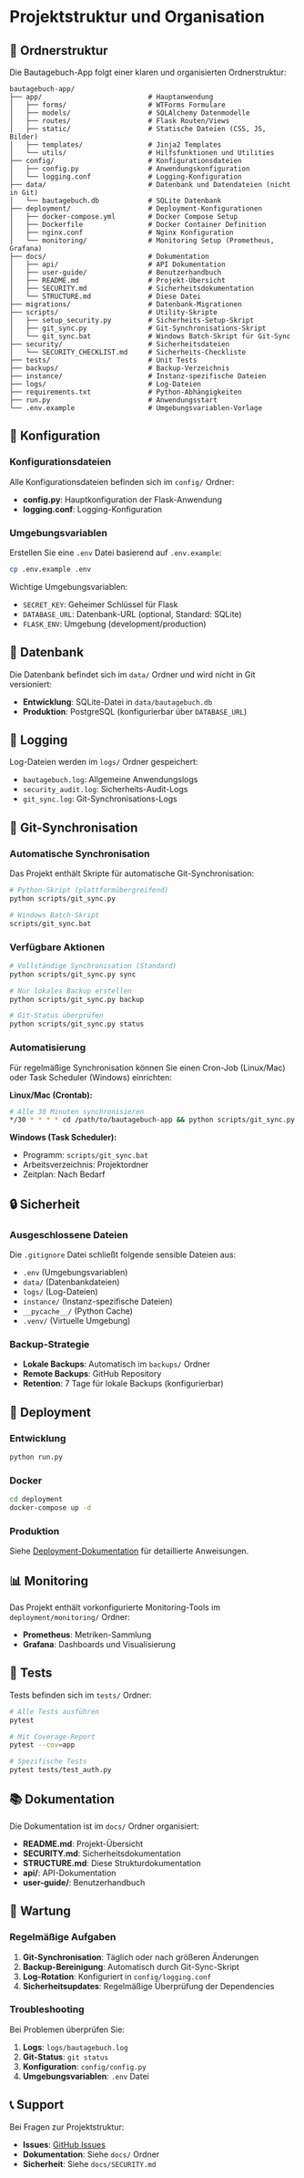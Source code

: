 # Projektstruktur und Organisation

## 📁 Ordnerstruktur

Die Bautagebuch-App folgt einer klaren und organisierten Ordnerstruktur:

```
bautagebuch-app/
├── app/                          # Hauptanwendung
│   ├── forms/                    # WTForms Formulare
│   ├── models/                   # SQLAlchemy Datenmodelle
│   ├── routes/                   # Flask Routen/Views
│   ├── static/                   # Statische Dateien (CSS, JS, Bilder)
│   ├── templates/                # Jinja2 Templates
│   └── utils/                    # Hilfsfunktionen und Utilities
├── config/                       # Konfigurationsdateien
│   ├── config.py                 # Anwendungskonfiguration
│   └── logging.conf              # Logging-Konfiguration
├── data/                         # Datenbank und Datendateien (nicht in Git)
│   └── bautagebuch.db            # SQLite Datenbank
├── deployment/                   # Deployment-Konfigurationen
│   ├── docker-compose.yml        # Docker Compose Setup
│   ├── Dockerfile                # Docker Container Definition
│   ├── nginx.conf                # Nginx Konfiguration
│   └── monitoring/               # Monitoring Setup (Prometheus, Grafana)
├── docs/                         # Dokumentation
│   ├── api/                      # API Dokumentation
│   ├── user-guide/               # Benutzerhandbuch
│   ├── README.md                 # Projekt-Übersicht
│   ├── SECURITY.md               # Sicherheitsdokumentation
│   └── STRUCTURE.md              # Diese Datei
├── migrations/                   # Datenbank-Migrationen
├── scripts/                      # Utility-Skripte
│   ├── setup_security.py         # Sicherheits-Setup-Skript
│   ├── git_sync.py               # Git-Synchronisations-Skript
│   └── git_sync.bat              # Windows Batch-Skript für Git-Sync
├── security/                     # Sicherheitsdateien
│   └── SECURITY_CHECKLIST.md     # Sicherheits-Checkliste
├── tests/                        # Unit Tests
├── backups/                      # Backup-Verzeichnis
├── instance/                     # Instanz-spezifische Dateien
├── logs/                         # Log-Dateien
├── requirements.txt              # Python-Abhängigkeiten
├── run.py                        # Anwendungsstart
└── .env.example                  # Umgebungsvariablen-Vorlage
```

## 🔧 Konfiguration

### Konfigurationsdateien

Alle Konfigurationsdateien befinden sich im `config/` Ordner:

- **config.py**: Hauptkonfiguration der Flask-Anwendung
- **logging.conf**: Logging-Konfiguration

### Umgebungsvariablen

Erstellen Sie eine `.env` Datei basierend auf `.env.example`:

```bash
cp .env.example .env
```

Wichtige Umgebungsvariablen:
- `SECRET_KEY`: Geheimer Schlüssel für Flask
- `DATABASE_URL`: Datenbank-URL (optional, Standard: SQLite)
- `FLASK_ENV`: Umgebung (development/production)

## 💾 Datenbank

Die Datenbank befindet sich im `data/` Ordner und wird nicht in Git versioniert:

- **Entwicklung**: SQLite-Datei in `data/bautagebuch.db`
- **Produktion**: PostgreSQL (konfigurierbar über `DATABASE_URL`)

## 📝 Logging

Log-Dateien werden im `logs/` Ordner gespeichert:

- `bautagebuch.log`: Allgemeine Anwendungslogs
- `security_audit.log`: Sicherheits-Audit-Logs
- `git_sync.log`: Git-Synchronisations-Logs

## 🔄 Git-Synchronisation

### Automatische Synchronisation

Das Projekt enthält Skripte für automatische Git-Synchronisation:

```bash
# Python-Skript (plattformübergreifend)
python scripts/git_sync.py

# Windows Batch-Skript
scripts/git_sync.bat
```

### Verfügbare Aktionen

```bash
# Vollständige Synchronisation (Standard)
python scripts/git_sync.py sync

# Nur lokales Backup erstellen
python scripts/git_sync.py backup

# Git-Status überprüfen
python scripts/git_sync.py status
```

### Automatisierung

Für regelmäßige Synchronisation können Sie einen Cron-Job (Linux/Mac) oder Task Scheduler (Windows) einrichten:

**Linux/Mac (Crontab):**
```bash
# Alle 30 Minuten synchronisieren
*/30 * * * * cd /path/to/bautagebuch-app && python scripts/git_sync.py sync
```

**Windows (Task Scheduler):**
- Programm: `scripts/git_sync.bat`
- Arbeitsverzeichnis: Projektordner
- Zeitplan: Nach Bedarf

## 🔒 Sicherheit

### Ausgeschlossene Dateien

Die `.gitignore` Datei schließt folgende sensible Dateien aus:

- `.env` (Umgebungsvariablen)
- `data/` (Datenbankdateien)
- `logs/` (Log-Dateien)
- `instance/` (Instanz-spezifische Dateien)
- `__pycache__/` (Python Cache)
- `.venv/` (Virtuelle Umgebung)

### Backup-Strategie

- **Lokale Backups**: Automatisch im `backups/` Ordner
- **Remote Backups**: GitHub Repository
- **Retention**: 7 Tage für lokale Backups (konfigurierbar)

## 🚀 Deployment

### Entwicklung

```bash
python run.py
```

### Docker

```bash
cd deployment
docker-compose up -d
```

### Produktion

Siehe [Deployment-Dokumentation](deployment/README.md) für detaillierte Anweisungen.

## 📊 Monitoring

Das Projekt enthält vorkonfigurierte Monitoring-Tools im `deployment/monitoring/` Ordner:

- **Prometheus**: Metriken-Sammlung
- **Grafana**: Dashboards und Visualisierung

## 🧪 Tests

Tests befinden sich im `tests/` Ordner:

```bash
# Alle Tests ausführen
pytest

# Mit Coverage-Report
pytest --cov=app

# Spezifische Tests
pytest tests/test_auth.py
```

## 📚 Dokumentation

Die Dokumentation ist im `docs/` Ordner organisiert:

- **README.md**: Projekt-Übersicht
- **SECURITY.md**: Sicherheitsdokumentation
- **STRUCTURE.md**: Diese Strukturdokumentation
- **api/**: API-Dokumentation
- **user-guide/**: Benutzerhandbuch

## 🔧 Wartung

### Regelmäßige Aufgaben

1. **Git-Synchronisation**: Täglich oder nach größeren Änderungen
2. **Backup-Bereinigung**: Automatisch durch Git-Sync-Skript
3. **Log-Rotation**: Konfiguriert in `config/logging.conf`
4. **Sicherheitsupdates**: Regelmäßige Überprüfung der Dependencies

### Troubleshooting

Bei Problemen überprüfen Sie:

1. **Logs**: `logs/bautagebuch.log`
2. **Git-Status**: `git status`
3. **Konfiguration**: `config/config.py`
4. **Umgebungsvariablen**: `.env` Datei

## 📞 Support

Bei Fragen zur Projektstruktur:

- **Issues**: [GitHub Issues](../../issues)
- **Dokumentation**: Siehe `docs/` Ordner
- **Sicherheit**: Siehe `docs/SECURITY.md`

